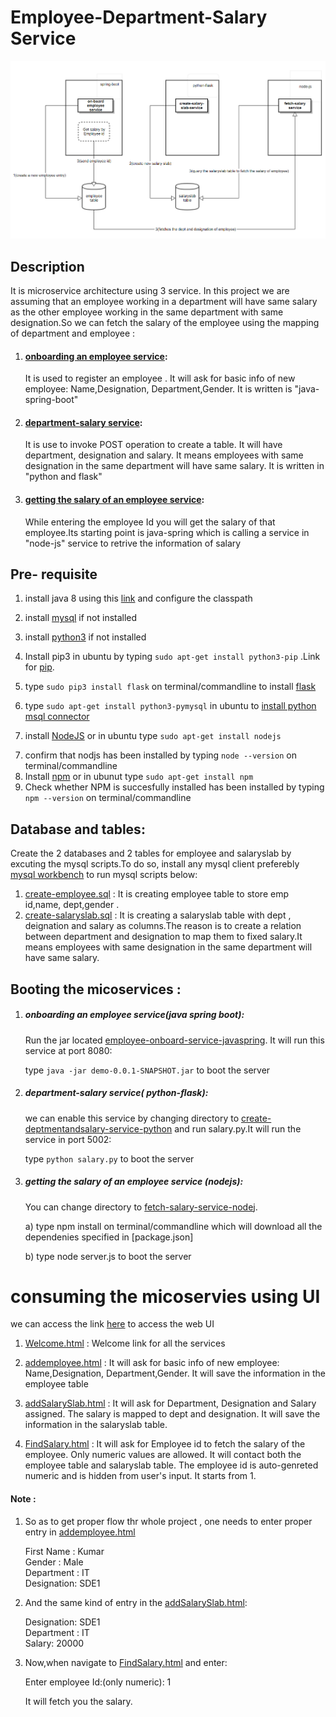 
# Employee-Department-Salary Service

![alt text](https://github.com/airavata-courses/satyamsah/blob/master/assignment1/workflowdiagram.PNG)
## Description
It is microservice architecture using 3 service. In this project we are assuming that an employee working in a department will have same salary as the other employee working in the same department with same designation.So we can fetch the salary of the employee using the mapping of department and employee :
1) #### [onboarding an employee service](https://github.com/satyamsah/microservice/tree/master/employee-onboard-service-javaspring): 
   It is used to register an employee . It will ask for basic info of new employee: Name,Designation, Department,Gender. It is written is "java-spring-boot"
2) #### [department-salary service](https://github.com/satyamsah/microservice/tree/master/create-deptmentandsalary-service-python):
   It is use to invoke POST operation to create a table. It will have department, designation and salary. It means employees with same  designation in the same department will have same salary. It is written in "python and flask"
3) #### [getting the salary of an employee service](https://github.com/satyamsah/microservice/tree/master/fetch-salary-service-nodejs): 
   While entering the employee Id you will get the salary of that employee.Its starting point is java-spring which is calling a service    in "node-js" service to retrive the information of salary


## Pre- requisite 
1)  install java 8 using this [link](http://www.oracle.com/technetwork/java/javase/downloads/jdk8-downloads-2133151.html) and configure      the classpath
2) install [mysql](https://dev.mysql.com/downloads/mysql/) if not installed
3) install [python3](https://www.python.org/downloads/) if not installed
4) Install pip3 in ubuntu by typing `sudo apt-get install python3-pip` .Link for [pip](https://pip.pypa.io/en/stable/installing/).
5) type `sudo pip3 install flask` on terminal/commandline to install [flask](https://pypi.python.org/pypi/Flask) 
6) type  `sudo apt-get install python3-pymysql` in ubuntu to [install python msql connector](https://pypi.python.org/pypi/PyMySQL/0.7.6)

6) install [NodeJS](https://nodejs.org/en/download/) or in ubuntu type `sudo apt-get install nodejs`
7. confirm that nodjs has been installed by typing `node --version` on terminal/commandline
8. Install [npm](https://www.npmjs.com/get-npm) or in ubunut type `sudo apt-get install npm` 
9. Check whether NPM is succesfully installed has been installed by typing `npm --version` on terminal/commandline

## Database and tables:
Create the 2 databases and 2 tables for employee and salaryslab by excuting the mysql scripts.To do so, install any mysql client preferebly [mysql workbench](https://www.mysql.com/products/workbench) to run mysql scripts below:

1) [create-employee.sql](https://github.com/airavata-courses/satyamsah/blob/master/assignment1/sqlscript/create-employee.sql) : It is creating employee table to store emp id,name, dept,gender . 
2) [create-salaryslab.sql](https://github.com/airavata-courses/satyamsah/blob/master/assignment1/sqlscript/create-salaryslab.sql) : It is creating a salaryslab table with dept , deignation and salary as columns.The reason is to create a relation between department and designation to map them to fixed salary.It means employees with same designation in the same department will have same salary.


## Booting the micoservices :
1) ##### onboarding an employee service(java spring boot):
   Run the jar located [employee-onboard-service-javaspring](https://github.com/satyamsah/microservice/blob/master/employee-onboard-service-javaspring/target/demo-0.0.1-SNAPSHOT.jar). It will run this service at port 8080:
   
   type `java -jar demo-0.0.1-SNAPSHOT.jar` to boot the server

2) ##### department-salary service( python-flask): 
   we can enable this service by changing directory to [create-deptmentandsalary-service-python](https://github.com/satyamsah/microservice/blob/master/create-deptmentandsalary-service-python) and run salary.py.It will run the          service in port 5002:

   type `python salary.py` to boot the server

3) ##### getting the salary of an employee service (nodejs):
   You can change directory to [fetch-salary-service-nodej](https://github.com/satyamsah/microservice/tree/master/fetch-salary-service-nodejs). 

    a) type npm install on terminal/commandline which will download all the dependenies specified in [package.json]
   
    b) type node server.js to boot the server

# consuming the micoservies using UI
we can access the link [here](https://github.com/satyamsah/microservice/tree/master/web) to access the web UI

1) [Welcome.html](https://github.com/satyamsah/microservice/blob/master/web/Welcome.html) : Welcome link for all the services

2) [addemployee.html](https://github.com/satyamsah/microservice/blob/master/web/addemployee.html) : It will ask for basic info of new employee: Name,Designation, Department,Gender. It will save the information in the employee table

3) [addSalarySlab.html](https://github.com/satyamsah/microservice/blob/master/web/addSalarySlab.html) : It will ask for Department, Designation and Salary assigned. The salary is mapped to dept and designation. It will save the information in the salaryslab table.

4) [FindSalary.html](https://github.com/satyamsah/microservice/blob/master/web/FindSalary.html) : It will ask for Employee id to fetch the salary of the employee. Only numeric values are allowed. It will contact both the employee table and  salaryslab table. The employee id is auto-genreted numeric and is hidden from user's input. It starts from 1.

#### Note : 

1) So as to get proper flow thr whole project , one needs to enter proper entry in [addemployee.html](https://github.com/satyamsah/microservice/blob/master/web/addemployee.html) 

   First Name : Kumar  
   Gender : Male  
   Department : IT  
   Designation: SDE1  

2) And the same kind of entry in the [addSalarySlab.html](https://github.com/satyamsah/microservice/blob/master/web/addSalarySlab.html):

   Designation: SDE1  
   Department : IT  
   Salary: 20000  

3) Now,when navigate to [FindSalary.html](https://github.com/satyamsah/microservice/blob/master/web/FindSalary.html) and enter:

   Enter employee Id:(only numeric): 1  



   It will fetch you the salary.

